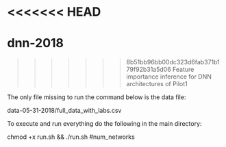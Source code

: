 <<<<<<< HEAD
=======
# dnn-2018
>>>>>>> 8b51bb96bb00dc323d6fab371b179f92b31a5d06
Feature importance inference for DNN architectures of Pilot1

The only file missing to run the command below is the data file:

data-05-31-2018/full_data_with_labs.csv

To execute and run everything do the following in the main directory:

chmod +x run.sh && ./run.sh #num_networks
